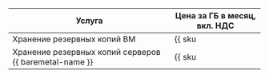 
| Услуга | Цена за ГБ в месяц, вкл. НДС  |
| --- | --- |
| Хранение резервных копий ВМ | {{ sku|RUB|backup.used_space.v1|month|string }} |
| Хранение резервных копий серверов {{ baremetal-name }} | {{ sku|RUB|cloud_backup.bms_used_space.v1|month|string }} |


